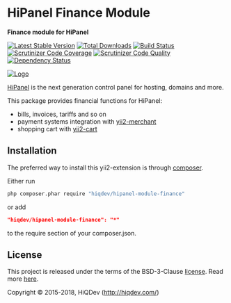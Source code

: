 # HiPanel Finance Module

**Finance module for HiPanel**

[![Latest Stable Version](https://poser.pugx.org/hiqdev/hipanel-module-finance/v/stable)](https://packagist.org/packages/hiqdev/hipanel-module-finance)
[![Total Downloads](https://poser.pugx.org/hiqdev/hipanel-module-finance/downloads)](https://packagist.org/packages/hiqdev/hipanel-module-finance)
[![Build Status](https://img.shields.io/travis/hiqdev/hipanel-module-finance.svg)](https://travis-ci.org/hiqdev/hipanel-module-finance)
[![Scrutinizer Code Coverage](https://img.shields.io/scrutinizer/coverage/g/hiqdev/hipanel-module-finance.svg)](https://scrutinizer-ci.com/g/hiqdev/hipanel-module-finance/)
[![Scrutinizer Code Quality](https://img.shields.io/scrutinizer/g/hiqdev/hipanel-module-finance.svg)](https://scrutinizer-ci.com/g/hiqdev/hipanel-module-finance/)
[![Dependency Status](https://www.versioneye.com/php/hiqdev:hipanel-module-finance/dev-master/badge.svg)](https://www.versioneye.com/php/hiqdev:hipanel-module-finance/dev-master)

[![Logo](https://raw.githubusercontent.com/hiqdev/hipanel-core/master/docs/logo.png)](https://hipanel.com/)

[HiPanel](http://hipanel.com) is the next generation control panel for hosting, domains and more.

This package provides financial functions for HiPanel:

- bills, invoices, tariffs and so on
- payment systems integration with [yii2-merchant](https://github.com/hiqdev/yii2-merchant)
- shopping cart with [yii2-cart](https://github.com/hiqdev/yii2-cart)

## Installation

The preferred way to install this yii2-extension is through [composer](http://getcomposer.org/download/).

Either run

```sh
php composer.phar require "hiqdev/hipanel-module-finance"
```

or add

```json
"hiqdev/hipanel-module-finance": "*"
```

to the require section of your composer.json.

## License

This project is released under the terms of the BSD-3-Clause [license](LICENSE).
Read more [here](http://choosealicense.com/licenses/bsd-3-clause).

Copyright © 2015-2018, HiQDev (http://hiqdev.com/)
